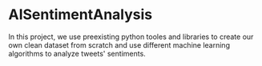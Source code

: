 # AISentimentAnalysis

In this project, we use preexisting python tooles and libraries to create our own clean dataset from scratch and use different machine learning algorithms to analyze tweets' sentiments. 
